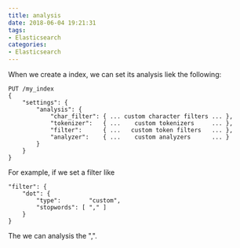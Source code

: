 ```yaml
---
title: analysis
date: 2018-06-04 19:21:31
tags:
- Elasticsearch
categories:
- Elasticsearch
---
```


When we create a index, we can set its analysis liek the following:

	PUT /my_index
	{
	    "settings": {
	        "analysis": {
	            "char_filter": { ... custom character filters ... },
	            "tokenizer":   { ...    custom tokenizers     ... },
	            "filter":      { ...   custom token filters   ... },
	            "analyzer":    { ...    custom analyzers      ... }
	        }
	    }
	}

For example, if we set a filter like

	"filter": {
	    "dot": {
	        "type":        "custom",
	        "stopwords": [ "," ]
	    }
	}

The we can analysis the ",". 